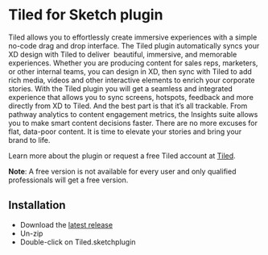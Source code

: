 # Tiled for Sketch plugin

Tiled allows you to effortlessly create immersive experiences with a simple no-code drag and drop interface. The Tiled plugin automatically syncs your XD design with Tiled to deliver  beautiful, immersive, and memorable experiences. Whether you are producing content for sales reps, marketers, or other internal teams, you can design in XD, then sync with Tiled to add rich media, videos and other interactive elements to enrich your corporate stories. With the Tiled plugin you will get a seamless and integrated experience that allows you to sync screens, hotspots, feedback and more directly from XD to Tiled. And the best part is that it’s all trackable. From pathway analytics to content engagement metrics, the Insights suite allows you to make smart content decisions faster. There are no more excuses for flat, data-poor content. It is time to elevate your stories and bring your brand to life.

Learn more about the plugin or request a free Tiled account at [Tiled](https://tiled.co/tiled-for-sketch-plugin).

**Note**: A free version is not available for every user and only qualified professionals will get a free version.

<h2>Installation</h2>

- Download the [latest release](https://github.com/TiledCo/tiled-sketch-plugin/releases/download/2.1.0/Tiled.sketchplugin-2.1.0.zip)
- Un-zip
- Double-click on Tiled.sketchplugin
